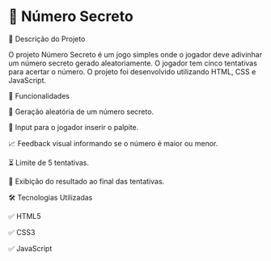 # 🎯 Número Secreto

📝 Descrição do Projeto

O projeto Número Secreto é um jogo simples onde o jogador deve adivinhar um número secreto gerado aleatoriamente. O jogador tem cinco tentativas para acertar o número. O projeto foi desenvolvido utilizando HTML, CSS e JavaScript.

🚀 Funcionalidades

🔢 Geração aleatória de um número secreto.

🎯 Input para o jogador inserir o palpite.

📈 Feedback visual informando se o número é maior ou menor.

⏳ Limite de 5 tentativas.

🏁 Exibição do resultado ao final das tentativas.

🛠️ Tecnologias Utilizadas

✅ HTML5

✅ CSS3

✅ JavaScript
